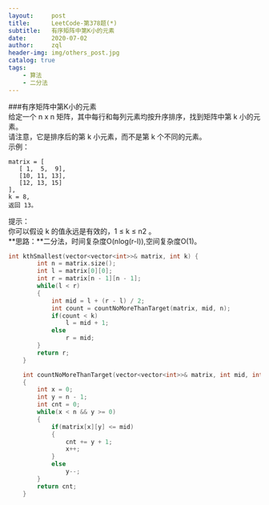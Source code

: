 ```yaml
---
layout:     post
title:      LeetCode-第378题(*)
subtitle:   有序矩阵中第K小的元素
date:       2020-07-02
author:     zql
header-img: img/others_post.jpg
catalog: true
tags:
    - 算法
    - 二分法
--- 
```


###有序矩阵中第K小的元素  
给定一个 n x n 矩阵，其中每行和每列元素均按升序排序，找到矩阵中第 k 小的元素。  
请注意，它是排序后的第 k 小元素，而不是第 k 个不同的元素。  
示例：  
```
matrix = [
   [ 1,  5,  9],
   [10, 11, 13],
   [12, 13, 15]
],
k = 8,
返回 13。
```
提示：  
你可以假设 k 的值永远是有效的，1 ≤ k ≤ n2 。  
**思路：**二分法，时间复杂度O(nlog(r-l)),空间复杂度O(1)。  
```c++
int kthSmallest(vector<vector<int>>& matrix, int k) {
        int n = matrix.size();
        int l = matrix[0][0];
        int r = matrix[n - 1][n - 1];
        while(l < r)
        {
            int mid = l + (r - l) / 2;
            int count = countNoMoreThanTarget(matrix, mid, n); 
            if(count < k)
                l = mid + 1;
            else
                r = mid; 
        }
        return r;
    }

    int countNoMoreThanTarget(vector<vector<int>>& matrix, int mid, int n)
    {
        int x = 0;
        int y = n - 1;
        int cnt = 0;
        while(x < n && y >= 0)
        {
            if(matrix[x][y] <= mid)
            {
                cnt += y + 1;
                x++;
            }
            else
                y--;
        }
        return cnt;
    }
```
